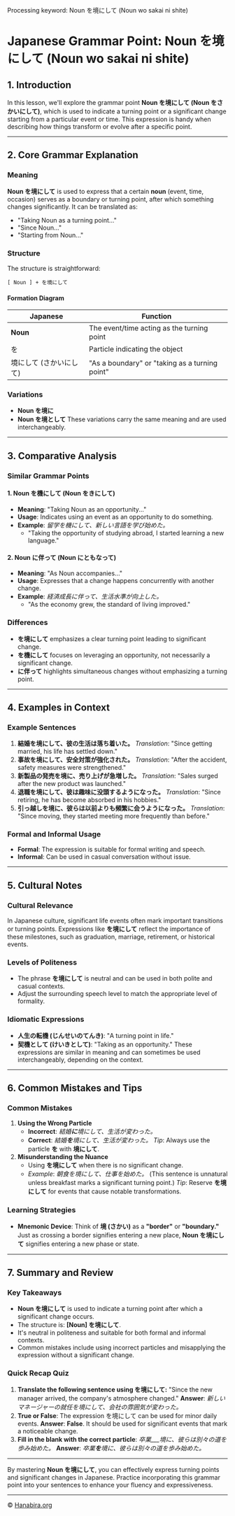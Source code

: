 Processing keyword: Noun を境にして (Noun wo sakai ni shite)
# Japanese Grammar Point: Noun を境にして (Noun wo sakai ni shite)

## 1. Introduction
In this lesson, we'll explore the grammar point **Noun を境にして (Noun をさかいにして)**, which is used to indicate a turning point or a significant change starting from a particular event or time. This expression is handy when describing how things transform or evolve after a specific point.

---
## 2. Core Grammar Explanation
### Meaning
**Noun を境にして** is used to express that a certain **noun** (event, time, occasion) serves as a boundary or turning point, after which something changes significantly. It can be translated as:
- "Taking Noun as a turning point..."
- "Since Noun..."
- "Starting from Noun..."
### Structure
The structure is straightforward:
```plaintext
[ Noun ] + を境にして
```
#### Formation Diagram
| Japanese                | Function                  |
|-------------------------|---------------------------|
| **Noun**                | The event/time acting as the turning point |
| を                       | Particle indicating the object |
| 境にして (さかいにして)  | "As a boundary" or "taking as a turning point" |
### Variations
- **Noun を境に**
- **Noun を境として**
These variations carry the same meaning and are used interchangeably.
---
## 3. Comparative Analysis
### Similar Grammar Points
#### 1. Noun を機にして (Noun をきにして)
- **Meaning**: "Taking Noun as an opportunity..."
- **Usage**: Indicates using an event as an opportunity to do something.
- **Example**: *留学を機にして、新しい言語を学び始めた。*
  - "Taking the opportunity of studying abroad, I started learning a new language."
#### 2. Noun に伴って (Noun にともなって)
- **Meaning**: "As Noun accompanies..."
- **Usage**: Expresses that a change happens concurrently with another change.
- **Example**: *経済成長に伴って、生活水準が向上した。*
  - "As the economy grew, the standard of living improved."
### Differences
- **を境にして** emphasizes a clear turning point leading to significant change.
- **を機にして** focuses on leveraging an opportunity, not necessarily a significant change.
- **に伴って** highlights simultaneous changes without emphasizing a turning point.
---
## 4. Examples in Context
### Example Sentences
1. **結婚を境にして、彼の生活は落ち着いた。**
   *Translation*: "Since getting married, his life has settled down."
2. **事故を境にして、安全対策が強化された。**
   *Translation*: "After the accident, safety measures were strengthened."
3. **新製品の発売を境に、売り上げが急増した。**
   *Translation*: "Sales surged after the new product was launched."
4. **退職を境にして、彼は趣味に没頭するようになった。**
   *Translation*: "Since retiring, he has become absorbed in his hobbies."
5. **引っ越しを境に、彼らは以前よりも頻繁に会うようになった。**
   *Translation*: "Since moving, they started meeting more frequently than before."
### Formal and Informal Usage
- **Formal**: The expression is suitable for formal writing and speech.
- **Informal**: Can be used in casual conversation without issue.
---
## 5. Cultural Notes
### Cultural Relevance
In Japanese culture, significant life events often mark important transitions or turning points. Expressions like **を境にして** reflect the importance of these milestones, such as graduation, marriage, retirement, or historical events.
### Levels of Politeness
- The phrase **を境にして** is neutral and can be used in both polite and casual contexts.
- Adjust the surrounding speech level to match the appropriate level of formality.
### Idiomatic Expressions
- **人生の転機 (じんせいのてんき)**: "A turning point in life."
- **契機として (けいきとして)**: "Taking as an opportunity."
These expressions are similar in meaning and can sometimes be used interchangeably, depending on the context.
---
## 6. Common Mistakes and Tips
### Common Mistakes
1. **Using the Wrong Particle**
   - **Incorrect**: *結婚**に**境にして、生活が変わった。*
   - **Correct**: *結婚**を**境にして、生活が変わった。*
   *Tip*: Always use the particle **を** with **境にして**.
2. **Misunderstanding the Nuance**
   - Using **を境にして** when there is no significant change.
   - *Example*: *朝食を境にして、仕事を始めた。* (This sentence is unnatural unless breakfast marks a significant turning point.)
   *Tip*: Reserve **を境にして** for events that cause notable transformations.
### Learning Strategies
- **Mnemonic Device**: Think of **境 (さかい)** as a **"border"** or **"boundary."** Just as crossing a border signifies entering a new place, **Noun を境にして** signifies entering a new phase or state.
---
## 7. Summary and Review
### Key Takeaways
- **Noun を境にして** is used to indicate a turning point after which a significant change occurs.
- The structure is: **[Noun] を境にして**.
- It's neutral in politeness and suitable for both formal and informal contexts.
- Common mistakes include using incorrect particles and misapplying the expression without a significant change.
### Quick Recap Quiz
1. **Translate the following sentence using を境にして:**
   "Since the new manager arrived, the company's atmosphere changed."
   **Answer**: *新しいマネージャーの就任を境にして、会社の雰囲気が変わった。*
2. **True or False**: The expression を境にして can be used for minor daily events.
   **Answer**: **False**. It should be used for significant events that mark a noticeable change.
3. **Fill in the blank with the correct particle**:
   *卒業___境に、彼らは別々の道を歩み始めた。*
   **Answer**: *卒業**を**境に、彼らは別々の道を歩み始めた。*
---
By mastering **Noun を境にして**, you can effectively express turning points and significant changes in Japanese. Practice incorporating this grammar point into your sentences to enhance your fluency and expressiveness.

---

© [Hanabira.org](https://hanabira.org)
